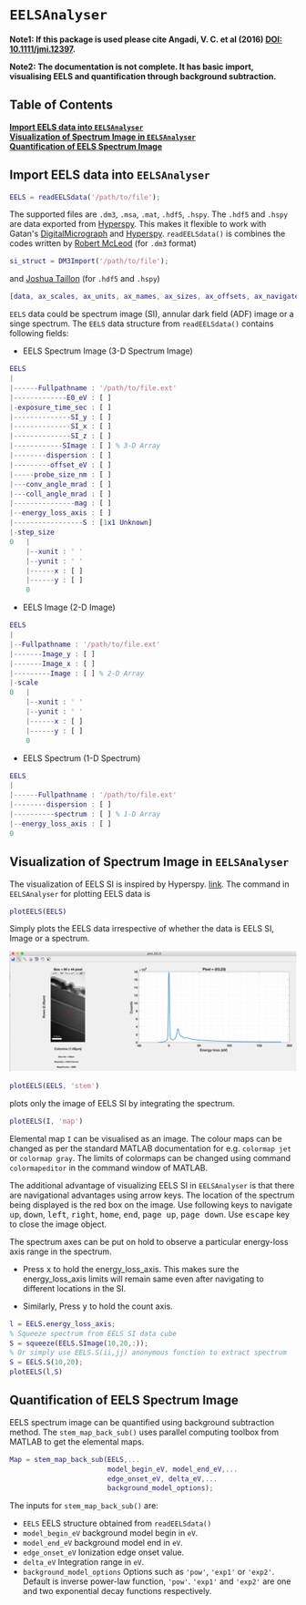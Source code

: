 # `EELSAnalyser`

**Note1: If this package is used please cite Angadi, V. C. et al (2016) [DOI: 10.1111/jmi.12397](https://onlinelibrary.wiley.com/doi/full/10.1111/jmi.12397).**

**Note2: The documentation is not complete. It has basic import, visualising EELS and quantification through background subtraction.**

## Table of Contents
**[Import EELS data into `EELSAnalyser`](#import-eels-data-into-eelsanalyser)**<br>
**[Visualization of Spectrum Image in  `EELSAnalyser`](#visualization-of-spectrum-image-in--eelsanalyser)**<br>
**[Quantification of EELS Spectrum Image](#quantification-of-eels-spectrum-image)**<br>

## Import EELS data into `EELSAnalyser`

```MATLAB
EELS = readEELSdata('/path/to/file');
```
The supported files are `.dm3`, `.msa`, `.mat`, `.hdf5`, `.hspy`. The `.hdf5` and `.hspy` are data exported from [Hyperspy](http://hyperspy.org/). This makes it flexible to work with Gatan's [DigitalMicrograph](http://www.gatan.com/products/tem-analysis/gatan-microscopy-suite-software) and [Hyperspy](http://hyperspy.org/).
`readEELSdata()` is combines the codes written by [Robert McLeod](https://uk.mathworks.com/matlabcentral/fileexchange/29351-dm3-import-for-gatan-digital-micrograph) (for `.dm3` format)
```MATLAB
si_struct = DM3Import('/path/to/file');
```
and [Joshua Taillon](https://github.com/jat255/readHyperSpyH5) (for `.hdf5` and `.hspy`)
```MATLAB
[data, ax_scales, ax_units, ax_names, ax_sizes, ax_offsets, ax_navigates] = readHyperSpyH5('/path/to/file');
```
`EELS` data could be spectrum image (SI), annular dark field (ADF) image or a singe spectrum. The `EELS` data structure from `readEELSdata()` contains following fields:
* EELS Spectrum Image (3-D Spectrum Image)

```MATLAB
EELS
|
|------Fullpathname : '/path/to/file.ext'
|-------------E0_eV : [ ]
|-exposure_time_sec : [ ]
|--------------SI_y : [ ]
|--------------SI_x : [ ]
|--------------SI_z : [ ]
|------------SImage : [ ] % 3-D Array
|--------dispersion : [ ]
|---------offset_eV : [ ]
|-----probe_size_nm : [ ]
|---conv_angle_mrad : [ ]
|---coll_angle_mrad : [ ]
|---------------mag : [ ]
|--energy_loss_axis : [ ]
|-----------------S : [1x1 Unknown]
|-step_size
0   |
    |--xunit : ' '
    |--yunit : ' '
    |------x : [ ]
    |------y : [ ]
    0
```

* EELS Image (2-D Image)
```MATLAB
EELS
|
|--Fullpathname : '/path/to/file.ext'
|-------Image_y : [ ]
|-------Image_x : [ ]
|---------Image : [ ] % 2-D Array
|-scale
0   |
    |--xunit : ' '
    |--yunit : ' '
    |------x : [ ]
    |------y : [ ]
    0
```
* EELS Spectrum (1-D Spectrum)

```MATLAB
EELS
|
|------Fullpathname : '/path/to/file.ext'
|--------dispersion : [ ]
|----------spectrum : [ ] % 1-D Array
|--energy_loss_axis : [ ]
0   
```
## Visualization of Spectrum Image in  `EELSAnalyser`
The visualization of EELS SI is inspired by Hyperspy. [link](http://hyperspy.org/hyperspy-doc/current/user_guide/visualisation.html). The command in `EELSAnalyser` for plotting EELS data is

```MATLAB
plotEELS(EELS)
```
Simply plots the EELS data irrespective of whether the data is EELS SI, Image or a spectrum.

![SImage](images/SImage.png?raw=true)

```MATLAB
plotEELS(EELS, 'stem')
```
plots only the image of EELS SI by integrating the spectrum.

```MATLAB
plotEELS(I, 'map')
```
Elemental map `I` can be visualised as an image. The colour maps can be changed as per the standard MATLAB documentation for e.g. `colormap jet` or `colormap gray`. The limits of colormaps can be changed using command `colormapeditor` in the command window of MATLAB.

The additional advantage of visualizing EELS SI in `EELSAnalyser` is that there are navigational advantages using arrow keys. The location of the spectrum being displayed is the red box on the image. Use following keys to navigate <kbd>up</kbd>, <kbd>down</kbd>, <kbd>left</kbd>, <kbd>right</kbd>, <kbd>home</kbd>, <kbd>end</kbd>, <kbd>page up</kbd>, <kbd>page down</kbd>. Use <kbd>escape</kbd> key to close the image object.

The spectrum axes can be put on hold to observe a particular energy-loss axis range in the spectrum.

* Press <kbd>x</kbd> to hold the energy_loss_axis. This makes sure the energy_loss_axis limits will remain same even after navigating to different locations in the SI.

* Similarly, Press <kbd>y</kbd> to hold the count axis.

```MATLAB
l = EELS.energy_loss_axis;
% Squeeze spectrum from EELS SI data cube
S = squeeze(EELS.SImage(10,20,:));
% Or simply use EELS.S(ii,jj) anonymous function to extract spectrum
S = EELS.S(10,20);
plotEELS(l,S)
```
## Quantification of EELS Spectrum Image
EELS spectrum image can be quantified using background subtraction method. The `stem_map_back_sub()` uses parallel computing toolbox from MATLAB to get the elemental maps.
```MATLAB
Map = stem_map_back_sub(EELS,...
                        model_begin_eV, model_end_eV,...
                        edge_onset_eV, delta_eV,...
                        background_model_options);
```
The inputs for `stem_map_back_sub()` are:
* `EELS` EELS structure obtained from `readEELSdata()`
* `model_begin_eV` background model begin in `eV`.
* `model_end_eV` background model end in `eV`.
* `edge_onset_eV` Ionization edge onset value.
* `delta_eV` Integration range in `eV`.
* `background_model_options` Options such as `'pow'`, `'exp1'` or `'exp2'`. Default is inverse power-law function, `'pow'`. `'exp1'` and `'exp2'` are one and two exponential decay functions respectively.
